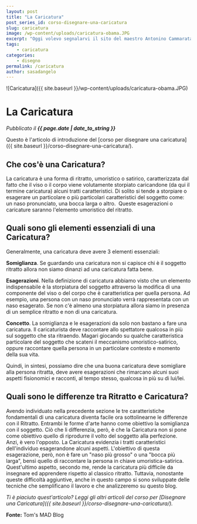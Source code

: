 ```yaml
---
layout: post
title: "La Caricatura"
post_series_id: corso-disegnare-una-caricatura
slug: caricatura
image: /wp-content/uploads/caricatura-obama.JPG
excerpt: "Oggi volevo segnalarvi il sito del maestro Antonino Cammarata. Dalla sua biografia si legge: Antonino Cammarata, pittore professionista, è nato il 6."
tags:
    - caricatura
categories:
    - disegno
permalink: /caricatura
author: sasadangelo
---
```


![Caricatura]({{ site.baseurl }}/wp-content/uploads/caricatura-obama.JPG)

# La Caricatura
_Pubblicato il **{{ page.date | date_to_string }}**_

Questo è l'articolo di introduzione del [corso per disegnare una caricatura]({{ site.baseurl }}/corso-disegnare-una-caricatura/).

## Che cos'è una Caricatura?

La caricatura è una forma di ritratto, umoristico o satirico, caratterizzata dal fatto che il viso o il corpo viene volutamente storpiato caricandone (da qui il termine caricatura) alcuni tratti caratteristici. Di solito si tende a storpiare o esagerare un particolare o più particolari caratteristici del soggetto come: un naso pronunciato, una bocca larga o altro.&nbsp; Queste esagerazioni o caricature saranno l'elemento umoristico del ritratto.

## Quali sono gli elementi essenziali di una Caricatura?

Generalmente, una caricatura deve avere 3 elementi essenziali:
  
**Somiglianza**. Se guardando una caricatura non si capisce chi è il soggetto ritratto allora non siamo dinanzi ad una caricatura fatta bene.


**Esagerazioni**. Nella definizione di caricatura abbiamo visto che un elemento indispensabile è la storpiatura del soggetto attraverso la modifica di una componente del viso o del corpo che è caratteristica per quella persona. Ad esempio, una persona con un naso pronunciato verrà rappresentata con un naso esagerato. Se non c'è almeno una storpiatura allora siamo in presenza di un semplice ritratto e non di una caricatura.


**Concetto**. La somiglianza e le esagerazioni da solo non bastano a fare una caricatura. Il caricaturista deve raccontare allo spettatore qualcosa in più sul soggetto che sta ritraendo. Magari giocando su qualche caratteristica particolare del soggetto che scateni il meccanismo umoristico-satirico, oppure raccontare quella persona in un particolare contesto e momento della sua vita.
  
Quindi, in sintesi, possiamo dire che una buona caricatura deve somigliare alla persona ritratta, deve avere esagerazioni che rimarcano alcuni suoi aspetti fisionomici e racconti, al tempo stesso, qualcosa in più su di lui/lei.

## Quali sono le differenze tra Ritratto e Caricatura?

Avendo individuato nella precedente sezione le tre caratteristiche fondamentali di una caricatura diventa facile ora sottolinearne le differenze con il Ritratto. Entrambi le forme d'arte hanno come obiettivo la somiglianza con il soggetto. Ciò che li differenzia, però, è che la Caricatura non si pone come obiettivo quello di riprodurre il volto del soggetto alla perfezione. Anzi, è vero l'opposto. La Caricatura evidenzia i tratti caratteristici dell'individuo esagerandone alcuni aspetti. L'obiettivo di questa esagerazione, però, non è fare un "naso più grosso" o una "bocca più larga", bensì quello di raccontare la persona in chiave umoristica-satirica. Quest'ultimo aspetto, secondo me, rende la caricatura più difficile da insegnare ed apprendere rispetto al classico ritratto. Tuttavia, nonostante queste difficoltà aggiuntive, anche in questo campo si sono sviluppate delle tecniche che semplificano il lavoro e che analizzeremo su questo blog.

_Ti è piaciuto quest'articolo? Leggi gli altri articoli del corso per [Disegnare una Caricatura]({{ site.baseurl }}/corso-disegnare-una-caricatura/)._

**Fonte:** Tom's MAD Blog